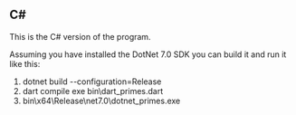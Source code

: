 ## C#

This is the C# version of the program.

Assuming you have installed the DotNet 7.0 SDK you can build it and run it like this:

1. dotnet build --configuration=Release
2. dart compile exe bin\dart_primes.dart
3. bin\x64\Release\net7.0\dotnet_primes.exe
